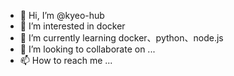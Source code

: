 - 👋 Hi, I’m @kyeo-hub
- 👀 I’m interested in docker
- 🌱 I’m currently learning docker、python、node.js
- 💞️ I’m looking to collaborate on ...
- 📫 How to reach me ...

<!---
kyeo-hub/kyeo-hub is a ✨ special ✨ repository because its `README.md` (this file) appears on your GitHub profile.
You can click the Preview link to take a look at your changes.
--->
